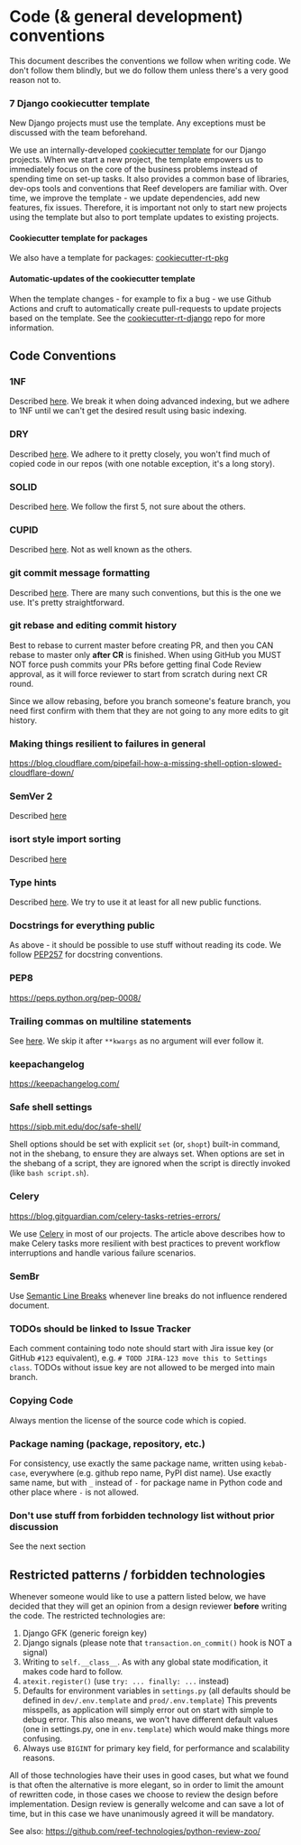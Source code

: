 # Code (& general development) conventions

This document describes the conventions we follow when writing code.
We don't follow them blindly, but we do follow them unless there's a very good reason not to.

### 7 Django cookiecutter template

New Django projects must use the template. Any exceptions must be discussed with the team beforehand.

We use an internally-developed [cookiecutter template](https://github.com/reef-technologies/cookiecutter-rt-django/) for our Django projects. When we start a new project, the template empowers us to immediately focus on the core of the business problems instead of spending time on set-up tasks. It also provides a common base of libraries, dev-ops tools and conventions that Reef developers are familiar with. Over time, we improve the template - we update dependencies, add new features, fix issues. Therefore, it is important not only to start new projects using the template but also to port template updates to existing projects.

#### Cookiecutter template for packages

We also have a template for packages: [cookiecutter-rt-pkg](https://github.com/reef-technologies/cookiecutter-rt-pkg)

#### Automatic-updates of the cookiecutter template

When the template changes - for example to fix a bug - we use Github Actions and cruft to automatically create pull-requests to update projects based on the template. See the [cookiecutter-rt-django](https://github.com/reef-technologies/cookiecutter-rt-django/) repo for more information.

## Code Conventions

### 1NF

Described [here](https://en.wikipedia.org/wiki/First_normal_form).
We break it when doing advanced indexing, but we adhere to 1NF until we can't get the desired result using basic indexing.

### DRY

Described [here](https://en.wikipedia.org/wiki/Don%27t_repeat_yourself).
We adhere to it pretty closely, you won't find much of copied code in our repos (with one notable exception, it's a long story).

### SOLID

Described [here](https://en.wikipedia.org/wiki/SOLID).
We follow the first 5, not sure about the others.

### CUPID

Described [here](https://dannorth.net/2022/02/10/cupid-for-joyful-coding/).
Not as well known as the others.

### git commit message formatting

Described [here](https://chris.beams.io/posts/git-commit/).
There are many such conventions, but this is the one we use.
It's pretty straightforward.

### git rebase and editing commit history

Best to rebase to current master before creating PR, and then you CAN rebase to master only **after CR** is finished.
When using GitHub you MUST NOT force push commits your PRs before getting final Code Review approval, as it will force reviewer to start from scratch during next CR round.

Since we allow rebasing, before you branch someone's feature branch, you need first confirm with them that they are not going to any more edits to git history.

### Making things resilient to failures in general

<https://blog.cloudflare.com/pipefail-how-a-missing-shell-option-slowed-cloudflare-down/>

### SemVer 2

Described [here](https://semver.org/spec/v2.0.0.html)

### isort style import sorting

Described [here](https://pycqa.github.io/isort/docs/configuration/custom_sections_and_ordering.html)

### Type hints

Described [here](https://docs.python.org/3/library/typing.html).
We try to use it at least for all new public functions.

### Docstrings for everything public

As above - it should be possible to use stuff without reading its code.
We follow [PEP257](https://peps.python.org/pep-0257/) for docstring conventions.

### PEP8

<https://peps.python.org/pep-0008/>

### Trailing commas on multiline statements

See [here](https://stackoverflow.com/a/17492103/1935381).
We skip it after `**kwargs` as no argument will ever follow it.

### keepachangelog

<https://keepachangelog.com/>

### Safe shell settings

<https://sipb.mit.edu/doc/safe-shell/>

Shell options should be set with explicit `set` (or, `shopt`) built-in command, not in the shebang, to ensure they are always set.
When options are set in the shebang of a script, they are ignored when the script is directly invoked (like `bash script.sh`).

### Celery

https://blog.gitguardian.com/celery-tasks-retries-errors/

We use [Celery](https://docs.celeryq.dev/) in most of our projects. The article above describes how to make Celery tasks more resilient with best practices to prevent workflow interruptions and handle various failure scenarios.

### SemBr

Use [Semantic Line Breaks](https://sembr.org/) whenever line breaks do not influence rendered document.

### TODOs should be linked to Issue Tracker

Each comment containing todo note should start with Jira issue key (or GitHub `#123` equivalent), e.g. `# TODD JIRA-123 move this to Settings class`.
TODOs without issue key are not allowed to be merged into main branch.

### Copying Code

Always mention the license of the source code which is copied.

### Package naming (package, repository, etc.)

For consistency, use exactly the same package name, written using `kebab-case`, everywhere (e.g. github repo name, PyPI dist name).
Use exactly same name, but with `_` instead of `-` for package name in Python code and other place where `-` is not allowed.

### Don't use stuff from forbidden technology list without prior discussion

See the next section

## Restricted patterns / forbidden technologies

Whenever someone would like to use a pattern listed below, we have decided that they will get an opinion from a design reviewer **before** writing the code.
The restricted technologies are:

1. Django GFK (generic foreign key)
2. Django signals (please note that `transaction.on_commit()` hook is NOT a signal)
3. Writing to `self.__class__`.
   As with any global state modification, it makes code hard to follow.
4. `atexit.register()` (use `try: ... finally: ...` instead)
5. Defaults for environment variables in `settings.py` (all defaults should be defined in `dev/.env.template` and `prod/.env.template`)
   This prevents misspells, as application will simply error out on start with simple to debug error.
   This also means, we won't have different default values (one in settings.py, one in `env.template`) which would make things more confusing.
6. Always use `BIGINT` for primary key field, for performance and scalability reasons.

All of those technologies have their uses in good cases, but what we found is that often the alternative is more elegant, so in order to limit the amount of rewritten code, in those cases we choose to review the design before implementation.
Design review is generally welcome and can save a lot of time, but in this case we have unanimously agreed it will be mandatory.

See also:
<https://github.com/reef-technologies/python-review-zoo/>
